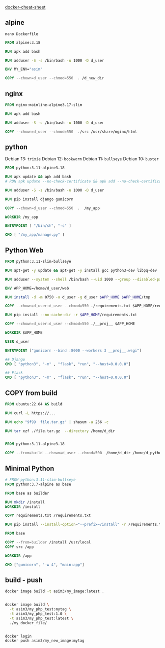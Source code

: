 [docker-cheat-sheet](https://github.com/wsargent/docker-cheat-sheet#dockerfile)


## alpine
`nano Dockerfile`
```dockerfile
FROM alpine:3.18

RUN apk add bash

RUN adduser -S -s /bin/bash -u 1000 -D d_user

ENV MY_ENV="asim"

COPY --chown=d_user --chmod=550  . /d_new_dir
```


## nginx
```dockerfile
FROM nginx:mainline-alpine3.17-slim

RUN apk add bash

RUN adduser -S -s /bin/bash -u 1000 -D d_user

COPY --chown=d_user --chmod=550  ./src /usr/share/nginx/html
```



## python
Debian 13: `trixie`
Debian 12: `bookworm`
Debian 11: `bullseye`
Debian 10: `buster`
```dockerfile
FROM python:3.11-alpine3.18

RUN apk update && apk add bash
# RUN apk update --no-check-certificate && apk add --no-check-certificate bash

RUN adduser -S -s /bin/bash -u 1000 -D d_user

RUN pip install django gunicorn

COPY --chown=d_user --chmod=550  .  /my_app

WORKDIR /my_app

ENTRYPOINT [ "/bin/sh", "-c" ]

CMD [ "/my_app/manage.py" ]
```


## Python Web
```dockerfile
FROM python:3.11-slim-bullseye

RUN apt-get -y update && apt-get -y install gcc python3-dev libpq-dev

RUN adduser --system --shell /bin/bash --uid 1000 --group --disabled-password --disabled-login d_user

ENV APP_HOME=/home/d_user/web

RUN install -d -m 0750 -o d_user -g d_user $APP_HOME $APP_HOME/tmp

COPY --chown=d_user:d_user --chmod=550 ./requirements.txt $APP_HOME/requirements.txt

RUN pip install --no-cache-dir -r $APP_HOME/requirements.txt

COPY --chown=d_user:d_user --chmod=550 ./__proj__ $APP_HOME

WORKDIR $APP_HOME

USER d_user

ENTRYPOINT ["gunicorn --bind :8000 --workers 3 __proj__.wsgi"]

## Django
CMD [ "python3", "-m" , "flask", "run", "--host=0.0.0.0"]

## Flask
CMD [ "python3", "-m" , "flask", "run", "--host=0.0.0.0"]
```


## COPY from build
```dockerfile
FROM ubuntu:22.04 AS build

RUN curl -L https://...

RUN echo "9f99  file.tar.gz" | shasum -a 256 -c

RUN tar xzf ./file.tar.gz  --directory /home/d_dir


FROM python:3.11-alpine3.18

COPY --from=build --chown=d_user --chmod=500  /home/d_dir /home/d_python
```


## Minimal Python
```dockerfile
# FROM python:3.11-slim-bullseye
FROM python:3.7-alpine as base

FROM base as builder

RUN mkdir /install
WORKDIR /install

COPY requirements.txt /requirements.txt

RUN pip install --install-option="--prefix=/install" -r /requirements.txt

FROM base

COPY --from=builder /install /usr/local
COPY src /app

WORKDIR /app

CMD ["gunicorn", "-w 4", "main:app"]
```


## build - push
```bash
docker image build -t asim3/my_image:latest .


docker image build \
  -t asim3/my_php_test:mytag \
  -t asim3/my_php_test:1.0 \
  -t asim3/my_php_test:latest \
  ./my_docker_file/


docker login
docker push asim3/my_new_image:mytag
```
